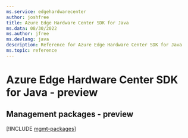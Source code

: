 ```yaml
---
ms.service: edgehardwarecenter
author: joshfree
title: Azure Edge Hardware Center SDK for Java
ms.data: 08/30/2022
ms.author: jfree
ms.devlang: java
description: Reference for Azure Edge Hardware Center SDK for Java
ms.topic: reference
---
```

# Azure Edge Hardware Center SDK for Java - preview

## Management packages - preview
[!INCLUDE [mgmt-packages](edge-hardware-center-mgmt-index.md)]